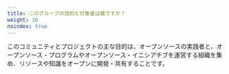 ```yaml
---
title: このグループの目的と対象者は誰ですか？
weight: 10
noindex: true
---
```


このコミュニティとプロジェクトの主な目的は、オープンソースの実践者と、オープンソース・プログラムやオープンソース・イニシアチブを運営する組織を集め、リソースや知識をオープンに開発・共有することです。
